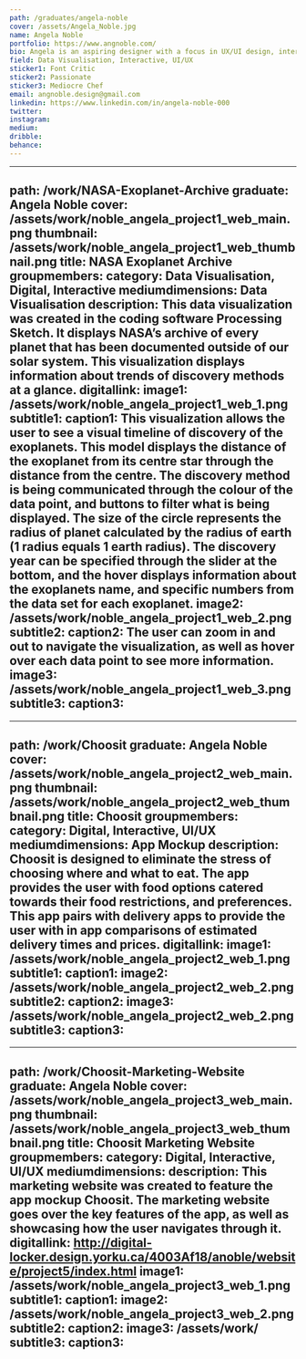 ```yaml
---
path: /graduates/angela-noble
cover: /assets/Angela_Noble.jpg
name: Angela Noble
portfolio: https://www.angnoble.com/
bio: Angela is an aspiring designer with a focus in UX/UI design, interactive design, data visualization, and information design. Angela discovered her passion for design in high school through art and photography classes. Throughout her four years in YSDN she acquired a foundation in all aspects of design. Her career goal is to help create a more functional and appealing online world.
field: Data Visualisation, Interactive, UI/UX
sticker1: Font Critic
sticker2: Passionate
sticker3: Mediocre Chef
email: angnoble.design@gmail.com
linkedin: https://www.linkedin.com/in/angela-noble-000
twitter:
instagram:
medium:
dribble:
behance:
---
```


---
path: /work/NASA-Exoplanet-Archive
graduate: Angela Noble
cover: /assets/work/noble_angela_project1_web_main.png
thumbnail: /assets/work/noble_angela_project1_web_thumbnail.png
title: NASA Exoplanet Archive
groupmembers:
category: Data Visualisation, Digital, Interactive
mediumdimensions: Data Visualisation
description: This data visualization was created in the coding software Processing Sketch. It displays NASA’s archive of every planet that has been documented outside of our solar system. This visualization displays information about trends of discovery methods at a glance. 
digitallink:
image1: /assets/work/noble_angela_project1_web_1.png
subtitle1:
caption1: This visualization allows the user to see a visual timeline of discovery of the exoplanets. This model displays the distance of the exoplanet from its centre star through the distance from the centre. The discovery method is being communicated through the colour of the data point, and buttons to filter what is being displayed. The size of the circle represents the radius of planet calculated by the radius of earth (1 radius equals 1 earth radius). The discovery year can be specified through the slider at the bottom, and the hover displays information about the exoplanets name, and specific numbers from the data set for each exoplanet.
image2: /assets/work/noble_angela_project1_web_2.png
subtitle2:
caption2: The user can zoom in and out to navigate the visualization, as well as hover over each data point to see more information.
image3: /assets/work/noble_angela_project1_web_3.png
subtitle3:
caption3: 
---

---
path: /work/Choosit
graduate: Angela Noble
cover: /assets/work/noble_angela_project2_web_main.png
thumbnail: /assets/work/noble_angela_project2_web_thumbnail.png
title: Choosit
groupmembers:
category: Digital, Interactive, UI/UX
mediumdimensions: App Mockup
description: Choosit is designed to eliminate the stress of choosing where and what to eat. The app provides the user with food options catered towards their food restrictions, and preferences. This app pairs with delivery apps to provide the user with in app comparisons of estimated delivery times and prices. 
digitallink:
image1: /assets/work/noble_angela_project2_web_1.png
subtitle1:
caption1:
image2: /assets/work/noble_angela_project2_web_2.png
subtitle2:
caption2:
image3: /assets/work/noble_angela_project2_web_2.png
subtitle3:
caption3:
---

---
path: /work/Choosit-Marketing-Website
graduate: Angela Noble
cover: /assets/work/noble_angela_project3_web_main.png
thumbnail: /assets/work/noble_angela_project3_web_thumbnail.png
title: Choosit Marketing Website
groupmembers:
category: Digital, Interactive, UI/UX
mediumdimensions:
description: This marketing website was created to feature the app mockup Choosit. The marketing website goes over the key features of the app, as well as showcasing how the user navigates through it.
digitallink: http://digital-locker.design.yorku.ca/4003Af18/anoble/website/project5/index.html
image1: /assets/work/noble_angela_project3_web_1.png
subtitle1:
caption1:
image2: /assets/work/noble_angela_project3_web_2.png
subtitle2:
caption2:
image3: /assets/work/
subtitle3:
caption3:
---
